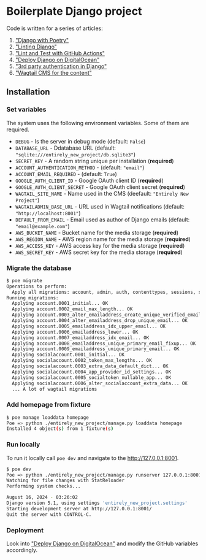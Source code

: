 # Boilerplate Django project

Code is written for a series of articles:

1. ["Django with Poetry"](https://medium.com/@zalun/django-with-poetry-ea95bd5083f7)
2. ["Linting Django"](https://medium.com/django-unleashed/linting-django-9878c7ed8feb)
3. ["Lint and Test with GitHub Actions"](https://medium.com/django-unleashed/3-lint-and-test-with-github-actions-efa80197b303)
4. ["Deploy Django on DigitalOcean"](https://medium.com/@zalun/4-deploy-django-on-digitalocean-dc4b713e52c2)
5. ["3rd party authentication in Django"](https://medium.com/@zalun/base-5-3rd-party-authentication-in-django-887cad242a38)
6. ["Wagtail CMS for the content"](https://medium.com/@zalun/base-6-wagtail-cms-for-the-content-f60d8ec7ac9e)

## Installation

### Set variables

The system uses the following environment variables. Some of them are required.

* `DEBUG` - Is the server in debug mode (default: `False`)
* `DATABASE_URL` - Ddatabase URL (default: `"sqlite:///entirely_new_project/db.sqlite3"`)
* `SECRET_KEY` - A random string unique per installation (**required**)
* `ACCOUNT_AUTHENTICATION_METHOD` - (default: `"email"`)
* `ACCOUNT_EMAIL_REQUIRED` - (default: `True`)
* `GOOGLE_AUTH_CLIENT_ID` - Google OAuth client ID (**required**)
* `GOOGLE_AUTH_CLIENT_SECRET` - Google OAuth client secret (**required**)
* `WAGTAIL_SITE_NAME` - Name used in the CMS (deefault: `"Entirely New Project"`)
* `WAGTAILADMIN_BASE_URL` - URL used in Wagtail notifications (default: `"http://localhost:8001"`)
* `DEFAULT_FROM_EMAIL` - Email used as author of Django emails (default: `"email@example.com"`)
* `AWS_BUCKET_NAME` - Bucket name for the media storage (**required**)
* `AWS_REGION_NAME` - AWS region name for the media storage (**required**)
* `AWS_ACCESS_KEY` - AWS access key for the media storage (**required**)
* `AWS_SECRET_KEY` - AWS secret key for the media storage (**required**)

### Migrate the database

```bash
$ poe migrate
Operations to perform:
  Apply all migrations: account, admin, auth, contenttypes, sessions, socialaccount
Running migrations:
  Applying account.0001_initial... OK
  Applying account.0002_email_max_length... OK
  Applying account.0003_alter_emailaddress_create_unique_verified_email... OK
  Applying account.0004_alter_emailaddress_drop_unique_email... OK
  Applying account.0005_emailaddress_idx_upper_email... OK
  Applying account.0006_emailaddress_lower... OK
  Applying account.0007_emailaddress_idx_email... OK
  Applying account.0008_emailaddress_unique_primary_email_fixup... OK
  Applying account.0009_emailaddress_unique_primary_email... OK
  Applying socialaccount.0001_initial... OK
  Applying socialaccount.0002_token_max_lengths... OK
  Applying socialaccount.0003_extra_data_default_dict... OK
  Applying socialaccount.0004_app_provider_id_settings... OK
  Applying socialaccount.0005_socialtoken_nullable_app... OK
  Applying socialaccount.0006_alter_socialaccount_extra_data... OK
  ... A lot of wagtail migrations
```

### Add homepage from fixture

```bash
$ poe manage loaddata homepage
Poe => python ./entirely_new_project/manage.py loaddata homepage
Installed 4 object(s) from 1 fixture(s)
```

### Run locally

To run it locally call `poe dev` and navigate to the <http://127.0.0.1:8001>.

```bash
$ poe dev
Poe => python ./entirely_new_project/manage.py runserver 127.0.0.1:8001
Watching for file changes with StatReloader
Performing system checks...

August 16, 2024 - 03:26:02
Django version 5.1, using settings 'entirely_new_project.settings'
Starting development server at http://127.0.0.1:8001/
Quit the server with CONTROL-C.
```

### Deployment

Look into ["Deploy Django on DigitalOcean"](https://medium.com/@zalun/4-deploy-django-on-digitalocean-dc4b713e52c2)
and modify the GitHub variables accordingly.
